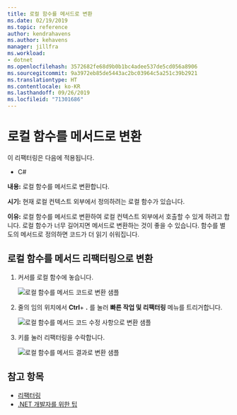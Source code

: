 ```yaml
---
title: 로컬 함수를 메서드로 변환
ms.date: 02/19/2019
ms.topic: reference
author: kendrahavens
ms.author: kehavens
manager: jillfra
ms.workload:
- dotnet
ms.openlocfilehash: 3572682fe68d9b0b1bc4adee537de5cd056a8906
ms.sourcegitcommit: 9a3972eb85de5443ac2bc03964c5a251c39b2921
ms.translationtype: HT
ms.contentlocale: ko-KR
ms.lasthandoff: 09/26/2019
ms.locfileid: "71301686"
---
```

# <a name="convert-a-local-function-to-a-method"></a>로컬 함수를 메서드로 변환

이 리팩터링은 다음에 적용됩니다.

- C#

**내용:** 로컬 함수를 메서드로 변환합니다.

**시기:** 현재 로컬 컨텍스트 외부에서 정의하려는 로컬 함수가 있습니다.

**이유:** 로컬 함수를 메서드로 변환하여 로컬 컨텍스트 외부에서 호출할 수 있게 하려고 합니다. 로컬 함수가 너무 길어지면 메서드로 변환하는 것이 좋을 수 있습니다. 함수를 별도의 메서드로 정의하면 코드가 더 읽기 쉬워집니다.

## <a name="convert-local-function-to-method-refactoring"></a>로컬 함수를 메서드 리팩터링으로 변환

1. 커서를 로컬 함수에 놓습니다.

    ![로컬 함수를 메서드 코드로 변환 샘플](media/convert-local-function-to-method.png)

2. 줄의 임의 위치에서 **Ctrl**+ **.** 를 눌러 **빠른 작업 및 리팩터링** 메뉴를 트리거합니다.

    ![로컬 함수를 메서드 코드 수정 사항으로 변환 샘플](media/convert-local-function-to-method-codefix.png)

2. <Enter> 키를 눌러 리팩터링을 수락합니다.

    ![로컬 함수를 메서드 결과로 변환 샘플](media/convert-local-function-to-method-result.png)

## <a name="see-also"></a>참고 항목

- [리팩터링](../refactoring-in-visual-studio.md)
- [.NET 개발자를 위한 팁](../csharp-developer-productivity.md)
